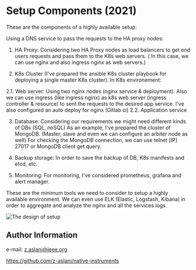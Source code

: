 Setup Components (2021)
=========
These are the components of a highly available setup:

Using a DNS service to pass the requests to the HA proxy nodes: 

1. HA Proxy:
Considering two HA Proxy nodes as load balancers to get end users requests and pass them to the K8s web servers. ( In this case, we can use nginx and also ingress nginx as web servers.)

2. K8s Cluster (I've prepared the ansible K8s cluster playbook for deploying a single master K8s cluster).
In K8s environement:

 2.1. Web server:
 Using two nginx nodes (nginx service & deployment). Also we can use ingress (like ingress nginx) as k8s web server (ingress controller & resource) to sent the requests to the desired app service.
 I've also configured an auto deploy for nginx (Gitlab ci)
 2.2. Application service 

3. Database:
Considering our requirements we might need different kinds of DBs (SQL, noSQL)
As an example, I've prepared the cluster of MongoDB. (Master, slave and even we can configure an arbiter node as well)
For checking the MongoDB connection, we can use telnet [IP] 27017 or MongoDB client get query.

4. Backup storage:
In order to save the backup of DB, K8s manifests and etcd, etc.

5. Monitoring:
For monitoring, I've considered prometheus, grafana and alert manager.

These are the minimum tools we need to consider to setup a highly available environment.
We can even use ELK (Elastic, Logstash, Kibana) in order to aggregate and analyze the nginx and all the services logs.


![The design of setup](https://user-images.githubusercontent.com/31848283/106353070-2875f880-62fd-11eb-9f5a-56539dccf3ba.png)


Author Information
------------------

e-mail: z.aslani@ieee.org

https://github.com/z-aslani/native-instruments


